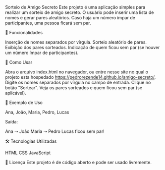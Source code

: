 Sorteio de Amigo Secreto
Este projeto é uma aplicação simples para realizar um sorteio de amigo secreto. O usuário pode inserir uma lista de nomes e gerar pares aleatórios. Caso haja um número ímpar de participantes, uma pessoa ficará sem par.

📌 Funcionalidades

Inserção de nomes separados por vírgula.
Sorteio aleatório de pares.
Exibição dos pares sorteados.
Indicação de quem ficou sem par (se houver um número ímpar de participantes).


🚀 Como Usar

Abra o arquivo index.html no navegador, ou entre nesse site no qual o projeto esta hospedado https://pedrorezende14.github.io/amigo-secreto/.
Digite os nomes separados por vírgula no campo de entrada.
Clique no botão "Sortear".
Veja os pares sorteados e quem ficou sem par (se aplicável).

📜 Exemplo de Uso

Ana, João, Maria, Pedro, Lucas

Saída:

Ana ➝ João
Maria ➝ Pedro
Lucas ficou sem par!

🛠️ Tecnologias Utilizadas

HTML
CSS
JavaScript

📄 Licença
Este projeto é de código aberto e pode ser usado livremente.

